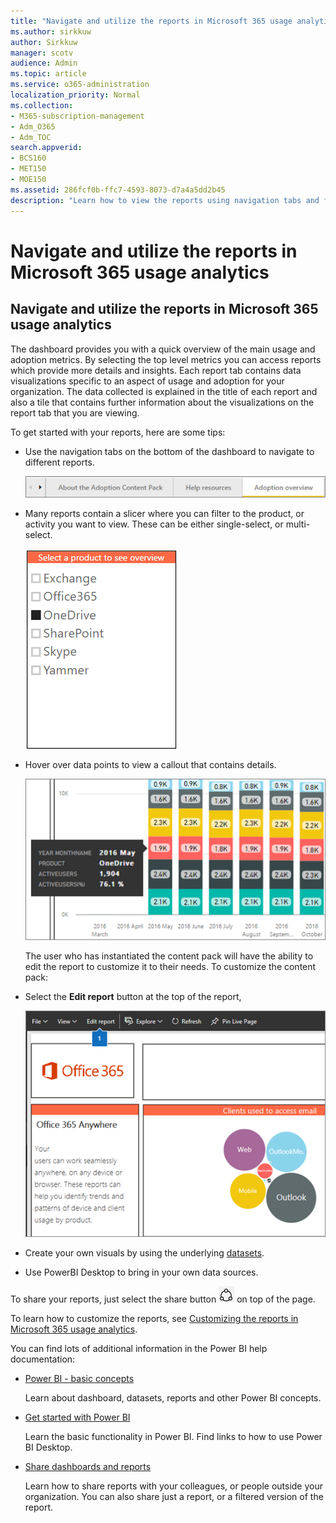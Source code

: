 ```yaml
---
title: "Navigate and utilize the reports in Microsoft 365 usage analytics"
ms.author: sirkkuw
author: Sirkkuw
manager: scotv
audience: Admin
ms.topic: article
ms.service: o365-administration
localization_priority: Normal
ms.collection: 
- M365-subscription-management 
- Adm_O365
- Adm_TOC
search.appverid:
- BCS160
- MET150
- MOE150
ms.assetid: 286fcf0b-ffc7-4593-8073-d7a4a5dd2b45
description: "Learn how to view the reports using navigation tabs and filters."
---
```


# Navigate and utilize the reports in Microsoft 365 usage analytics

## Navigate and utilize the reports in Microsoft 365 usage analytics

The dashboard provides you with a quick overview of the main usage and adoption metrics. By selecting the top level metrics you can access reports which provide more details and insights. Each report tab contains data visualizations specific to an aspect of usage and adoption for your organization. The data collected is explained in the title of each report and also a tile that contains further information about the visualizations on the report tab that you are viewing.
  
To get started with your reports, here are some tips:
  
- Use the navigation tabs on the bottom of the dashboard to navigate to different reports.
    
    ![Use the tabs on the bottom of the dashboard to navigate to different pages](../media/a3cc52d8-38ac-4a8c-b073-a16f5295c544.png)
  
- Many reports contain a slicer where you can filter to the product, or activity you want to view. These can be either single-select, or multi-select.
    
    ![You can either single-or multi-select a product or activity for the reports](../media/45b7948a-b05c-4be1-9a3a-f92ffe975768.png)
  
- Hover over data points to view a callout that contains details.
    
    ![Hover over data points to view a callout with detailed information](../media/246cc14c-d1f7-43d4-b9b3-59f32d65e0b2.png)
  
    The user who has instantiated the content pack will have the ability to edit the report to customize it to their needs. To customize the content pack: 
  
- Select the **Edit report** button at the top of the report, 
    
    ![Select Edit report to edit your Power BI visualization](../media/18bcc787-0ed7-4c71-a2d2-ad66fdeb68ae.png)
  
- Create your own visuals by using the underlying [datasets](usage-analytics-data-model.md).
    
- Use PowerBI Desktop to bring in your own data sources.
    
To share your reports, just select the share button ![Power BI Share icon](../media/dbb0569d-2013-4f9d-ab9d-d01b09631b92.png) on top of the page. 
  
To learn how to customize the reports, see [Customizing the reports in Microsoft 365 usage analytics](customize-reports.md).
  
You can find lots of additional information in the Power BI help documentation:
  
- [Power BI - basic concepts](https://go.microsoft.com/fwlink/p/?linkid=845534)
    
    Learn about dashboard, datasets, reports and other Power BI concepts.
    
- [Get started with Power BI](https://go.microsoft.com/fwlink/p/?linkid=845535)
    
    Learn the basic functionality in Power BI. Find links to how to use Power BI Desktop.
    
- [Share dashboards and reports](https://go.microsoft.com/fwlink/p/?linkid=845494)
    
    Learn how to share reports with your colleagues, or people outside your organization. You can also share just a report, or a filtered version of the report.
    

